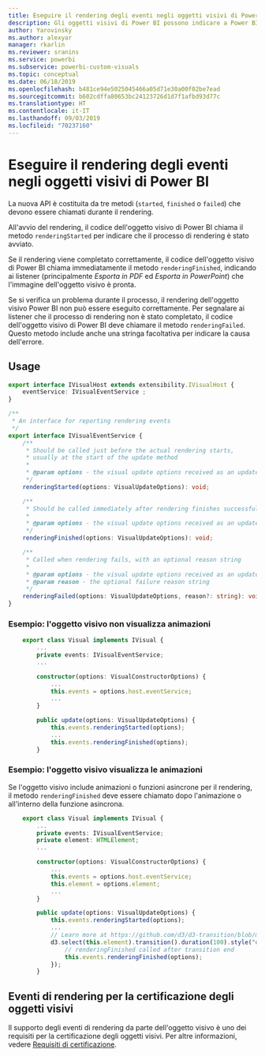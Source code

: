 ```yaml
---
title: Eseguire il rendering degli eventi negli oggetti visivi di Power BI
description: Gli oggetti visivi di Power BI possono indicare a Power BI che sono pronti per l'esportazione in PowerPoint o PDF.
author: Yarovinsky
ms.author: alexyar
manager: rkarlin
ms.reviewer: sranins
ms.service: powerbi
ms.subservice: powerbi-custom-visuals
ms.topic: conceptual
ms.date: 06/18/2019
ms.openlocfilehash: b481ce94e5025045466a05d71e30a00f02be7ead
ms.sourcegitcommit: b602cdffa80653bc24123726d1d7f1afbd93d77c
ms.translationtype: HT
ms.contentlocale: it-IT
ms.lasthandoff: 09/03/2019
ms.locfileid: "70237160"
---
```

# <a name="render-events-in-power-bi-visuals"></a>Eseguire il rendering degli eventi negli oggetti visivi di Power BI

La nuova API è costituita da tre metodi (`started`, `finished` o `failed`) che devono essere chiamati durante il rendering.

All'avvio del rendering, il codice dell'oggetto visivo di Power BI chiama il metodo `renderingStarted` per indicare che il processo di rendering è stato avviato.

Se il rendering viene completato correttamente, il codice dell'oggetto visivo di Power BI chiama immediatamente il metodo `renderingFinished`, indicando ai listener (principalmente *Esporta in PDF* ed *Esporta in PowerPoint*) che l'immagine dell'oggetto visivo è pronta.

Se si verifica un problema durante il processo, il rendering dell'oggetto visivo Power BI non può essere eseguito correttamente. Per segnalare ai listener che il processo di rendering non è stato completato, il codice dell'oggetto visivo di Power BI deve chiamare il metodo `renderingFailed`. Questo metodo include anche una stringa facoltativa per indicare la causa dell'errore.

## <a name="usage"></a>Usage

```typescript
export interface IVisualHost extends extensibility.IVisualHost {
    eventService: IVisualEventService ;
}

/**
 * An interface for reporting rendering events
 */
export interface IVisualEventService {
    /**
     * Should be called just before the actual rendering starts, 
     * usually at the start of the update method
     *
     * @param options - the visual update options received as an update parameter
     */
    renderingStarted(options: VisualUpdateOptions): void;

    /**
     * Should be called immediately after rendering finishes successfully
     * 
     * @param options - the visual update options received as an update parameter
     */
    renderingFinished(options: VisualUpdateOptions): void;

    /**
     * Called when rendering fails, with an optional reason string
     * 
     * @param options - the visual update options received as an update parameter
     * @param reason - the optional failure reason string
     */
    renderingFailed(options: VisualUpdateOptions, reason?: string): void;
}
```

### <a name="sample-the-visual-displays-no-animations"></a>Esempio: l'oggetto visivo non visualizza animazioni

```typescript
    export class Visual implements IVisual {
        ...
        private events: IVisualEventService;
        ...

        constructor(options: VisualConstructorOptions) {
            ...
            this.events = options.host.eventService;
            ...
        }

        public update(options: VisualUpdateOptions) {
            this.events.renderingStarted(options);
            ...
            this.events.renderingFinished(options);
        }
```

### <a name="sample-the-visual-displays-animations"></a>Esempio: l'oggetto visivo visualizza le animazioni

Se l'oggetto visivo include animazioni o funzioni asincrone per il rendering, il metodo `renderingFinished` deve essere chiamato dopo l'animazione o all'interno della funzione asincrona.

```typescript
    export class Visual implements IVisual {
        ...
        private events: IVisualEventService;
        private element: HTMLElement;
        ...

        constructor(options: VisualConstructorOptions) {
            ...
            this.events = options.host.eventService;
            this.element = options.element;
            ...
        }

        public update(options: VisualUpdateOptions) {
            this.events.renderingStarted(options);
            ...
            // Learn more at https://github.com/d3/d3-transition/blob/master/README.md#transition_end
            d3.select(this.element).transition().duration(100).style("opacity","0").end().then(() => {
                // renderingFinished called after transition end
                this.events.renderingFinished(options);
            });
        }
```

## <a name="rendering-events-for-visual-certification"></a>Eventi di rendering per la certificazione degli oggetti visivi

Il supporto degli eventi di rendering da parte dell'oggetto visivo è uno dei requisiti per la certificazione degli oggetti visivi. Per altre informazioni, vedere [Requisiti di certificazione](https://docs.microsoft.com/power-bi/power-bi-custom-visuals-certified?#certification-requirements).
